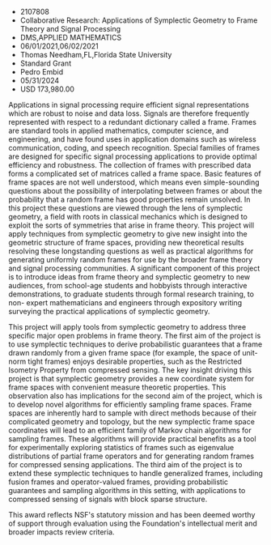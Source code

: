 
* 2107808
* Collaborative Research: Applications of Symplectic Geometry to Frame Theory and Signal Processing
* DMS,APPLIED MATHEMATICS
* 06/01/2021,06/02/2021
* Thomas Needham,FL,Florida State University
* Standard Grant
* Pedro Embid
* 05/31/2024
* USD 173,980.00

Applications in signal processing require efficient signal representations which
are robust to noise and data loss. Signals are therefore frequently represented
with respect to a redundant dictionary called a frame. Frames are standard tools
in applied mathematics, computer science, and engineering, and have found uses
in application domains such as wireless communication, coding, and speech
recognition. Special families of frames are designed for specific signal
processing applications to provide optimal efficiency and robustness. The
collection of frames with prescribed data forms a complicated set of matrices
called a frame space. Basic features of frame spaces are not well understood,
which means even simple-sounding questions about the possibility of
interpolating between frames or about the probability that a random frame has
good properties remain unsolved. In this project these questions are viewed
through the lens of symplectic geometry, a field with roots in classical
mechanics which is designed to exploit the sorts of symmetries that arise in
frame theory. This project will apply techniques from symplectic geometry to
give new insight into the geometric structure of frame spaces, providing new
theoretical results resolving these longstanding questions as well as practical
algorithms for generating uniformly random frames for use by the broader frame
theory and signal processing communities. A significant component of this
project is to introduce ideas from frame theory and symplectic geometry to new
audiences, from school-age students and hobbyists through interactive
demonstrations, to graduate students through formal research training, to non-
expert mathematicians and engineers through expository writing surveying the
practical applications of symplectic geometry.

This project will apply tools from symplectic geometry to address three
specific major open problems in frame theory. The first aim of the project is to
use symplectic techniques to derive probabilistic guarantees that a frame drawn
randomly from a given frame space (for example, the space of unit-norm tight
frames) enjoys desirable properties, such as the Restricted Isometry Property
from compressed sensing. The key insight driving this project is that symplectic
geometry provides a new coordinate system for frame spaces with convenient
measure theoretic properties. This observation also has implications for the
second aim of the project, which is to develop novel algorithms for efficiently
sampling frame spaces. Frame spaces are inherently hard to sample with direct
methods because of their complicated geometry and topology, but the new
symplectic frame space coordinates will lead to an efficient family of Markov
chain algorithms for sampling frames. These algorithms will provide practical
benefits as a tool for experimentally exploring statistics of frames such as
eigenvalue distributions of partial frame operators and for generating random
frames for compressed sensing applications. The third aim of the project is to
extend these symplectic techniques to handle generalized frames, including
fusion frames and operator-valued frames, providing probabilistic guarantees and
sampling algorithms in this setting, with applications to compressed sensing of
signals with block sparse structure.

This award reflects NSF's statutory mission and has been deemed worthy of
support through evaluation using the Foundation's intellectual merit and broader
impacts review criteria.

